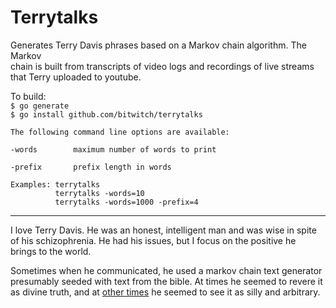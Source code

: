 # Terrytalks

Generates Terry Davis phrases based on a Markov chain algorithm. The Markov  
chain is built from transcripts of video logs and recordings of live streams  
that Terry uploaded to youtube.  

To build:  
```$ go generate```  
```$ go install github.com/bitwitch/terrytalks```  

```
The following command line options are available:  

-words        maximum number of words to print  

-prefix       prefix length in words  

Examples: terrytalks 
          terrytalks -words=10
          terrytalks -words=1000 -prefix=4
```

---
I love Terry Davis. He was an honest, intelligent man and was wise in spite  
of his schizophrenia. He had his issues, but I focus on the positive he  
brings to the world.  

Sometimes when he communicated, he used a markov chain text generator  
presumably seeded with text from the bible. At times he seemed to revere it  
as divine truth, and at [other times](https://www.metafilter.com/119424/An-Operating-System-for-Songs-from-God#4538454) he seemed to see it as silly and arbitrary. 